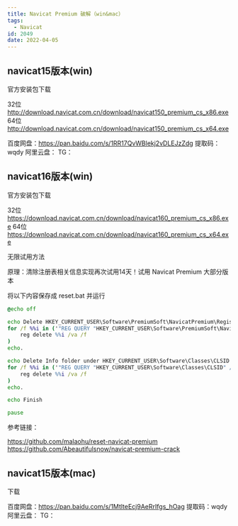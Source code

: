 ```yaml
---
title: Navicat Premium 破解（win&mac）
tags:
  - Navicat
id: 2049
date: 2022-04-05
---
```


## navicat15版本(win)

官方安装包下载

32位 http://download.navicat.com.cn/download/navicat150_premium_cs_x86.exe
64位 http://download.navicat.com.cn/download/navicat150_premium_cs_x64.exe


百度网盘：https://pan.baidu.com/s/1RR17QvWBlekj2vDLEJzZdg 提取码：wqdy
阿里云盘：
TG：

## navicat16版本(win)

官方安装包下载

32位 https://download.navicat.com.cn/download/navicat160_premium_cs_x86.exe
64位 https://download.navicat.com.cn/download/navicat160_premium_cs_x64.exe

无限试用方法

原理：清除注册表相关信息实现再次试用14天！试用 Navicat Premium 大部分版本

将以下内容保存成 reset.bat 并运行

```bat
@echo off

echo Delete HKEY_CURRENT_USER\Software\PremiumSoft\NavicatPremium\Registration[version and language]
for /f %%i in ('"REG QUERY "HKEY_CURRENT_USER\Software\PremiumSoft\NavicatPremium" /s | findstr /L Registration"') do (
    reg delete %%i /va /f
)
echo.

echo Delete Info folder under HKEY_CURRENT_USER\Software\Classes\CLSID
for /f %%i in ('"REG QUERY "HKEY_CURRENT_USER\Software\Classes\CLSID" /s | findstr /E Info"') do (
    reg delete %%i /va /f
)
echo.

echo Finish

pause
```

参考链接：

https://github.com/malaohu/reset-navicat-premium
https://github.com/Abeautifulsnow/navicat-premium-crack

## navicat15版本(mac)

下载

百度网盘：https://pan.baidu.com/s/1MtlteEcj9AeRrIfgs_hOag 提取码：wqdy
阿里云盘：
TG：
